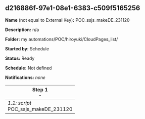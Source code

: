 ## d216886f-97e1-08e1-6383-c509f5165256

**Name** (not equal to External Key)**:** POC_ssjs_makeDE_231120

**Description:** n/a

**Folder:** my automations/POC/hiroyuki/CloudPages_list/

**Started by:** Schedule

**Status:** Ready

**Schedule:** Not defined

**Notifications:** _none_


| Step 1<br>_<small>-</small>_ |
| --- |
| _1.1: script_<br>POC_ssjs_makeDE_231120 |
